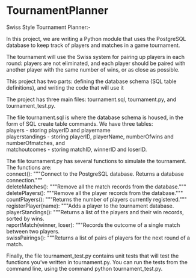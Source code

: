 # TournamentPlanner
Swiss Style Tournament Planner:-

In this project, we are writing a Python module that uses the PostgreSQL database to keep track of players and matches in a game tournament.

The tournament will use the Swiss system for pairing up players in each round: players are not eliminated, and each player should be paired with another player with the same number of wins, or as close as possible.

This project has two parts: defining the database schema (SQL table definitions), and writing the code that will use it

The project has three main files: tournament.sql, tournament.py, and tournament_test.py.

The file tournament.sql is where the database schema is housed, in the form of SQL create table commands.
We have three tables: 
<br />
players - storing playerID and playername 
<br />
playerstandings - storing playerID, playerName, numberOfwins and numberOfmatches, and
<br />
matchoutcomes - storing matchID, winnerID and loserID.

The file tournament.py has several functions to simulate the tournament. The functions are:
<br />
connect():
    """Connect to the PostgreSQL database.  Returns a database connection."""
<br />
deleteMatches():
    """Remove all the match records from the database."""
<br />
deletePlayers():
    """Remove all the player records from the database."""
<br />
countPlayers():
    """Returns the number of players currently registered."""
<br />
registerPlayer(name):
    """Adds a player to the tournament database.
<br />
playerStandings():
    """Returns a list of the players and their win records, sorted by wins.
<br />
reportMatch(winner, loser):
    """Records the outcome of a single match between two players.
<br />
swissPairings():
    """Returns a list of pairs of players for the next round of a match.

Finally, the file tournament_test.py contains unit tests that will test the functions you’ve written in tournament.py. You can run the tests from the command line, using the command python tournament_test.py.
